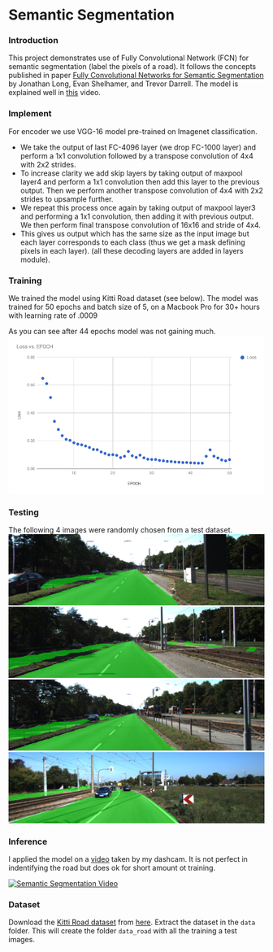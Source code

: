 # Semantic Segmentation
### Introduction
This project demonstrates use of Fully Convolutional Network (FCN) for semantic segmentation (label the pixels of a road).
It follows the concepts published in paper [Fully Convolutional Networks for Semantic Segmentation](https://people.eecs.berkeley.edu/~jonlong/long_shelhamer_fcn.pdf) by Jonathan Long, Evan Shelhamer, and Trevor Darrell. The model is explained well in [this](http://techtalks.tv/talks/fully-convolutional-networks-for-semantic-segmentation/61606/) video.

### Implement

For encoder we use VGG-16 model pre-trained on Imagenet classification. 
* We take the output of last FC-4096 layer (we drop FC-1000 layer) and perform  a 1x1 convolution followed by a transpose convolution of 4x4 with 2x2 strides. 
* To increase clarity we add skip layers by taking output of maxpool layer4 and perform a 1x1 convolution then add this layer to the previous output. Then we perform another transpose convolution of 4x4 with 2x2 strides to upsample further. 
* We repeat this process once again by taking output of maxpool layer3 and performing a 1x1 convolution, then adding it with previous output. We then perform final transpose convolution of 16x16 and stride of 4x4.
* This gives us output which has the same size as the input image but each layer corresponds to each class (thus we get a mask defining pixels in each layer). (all these decoding layers are added in layers module).

### Training
We trained the model using Kitti Road dataset (see below). 
The model was trained for 50 epochs and batch size of 5, on a Macbook Pro for 30+ hours with learning rate of .0009

As you can see after 44 epochs model was not gaining much. 
![](images/training.png) 

### Testing
The following 4 images were randomly chosen from a test dataset.
![](images/img1.png) 
![](images/img2.png) 
![](images/img3.png) 
![](images/img4.png) 

### Inference
I applied the model on a [video](https://www.youtube.com/watch?v=OdZJMFDMVc8) taken by my dashcam. It is not perfect in indentifying the road but does ok for short amount ot training.

[![Semantic Segmentation Video](https://img.youtube.com/vi/OdZJMFDMVc8/0.jpg)](https://www.youtube.com/watch?v=OdZJMFDMVc8)


### Dataset
Download the [Kitti Road dataset](http://www.cvlibs.net/datasets/kitti/eval_road.php) from [here](http://www.cvlibs.net/download.php?file=data_road.zip).  Extract the dataset in the `data` folder.  This will create the folder `data_road` with all the training a test images.

